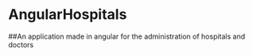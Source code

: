
# AngularHospitals
##An application made in angular for the administration of hospitals and doctors
